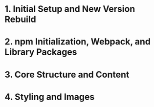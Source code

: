 # 1. Initial Setup and New Version Rebuild

<section class="process-article-section" id="process-article-1"></section>

# 2. npm Initialization, Webpack, and Library Packages

<section class="process-article-section" id="process-article-2"></section>

# 3. Core Structure and Content

<section class="process-article-section" id="process-article-3"></section>

# 4. Styling and Images

<section class="process-article-section" id="process-article-4"></section>
